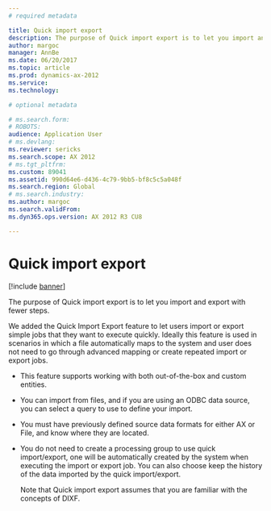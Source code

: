```yaml
---
# required metadata

title: Quick import export
description: The purpose of Quick import export is to let you import and export with fewer steps.
author: margoc
manager: AnnBe
ms.date: 06/20/2017
ms.topic: article
ms.prod: dynamics-ax-2012 
ms.service:
ms.technology:

# optional metadata

# ms.search.form: 
# ROBOTS: 
audience: Application User
# ms.devlang: 
ms.reviewer: sericks
ms.search.scope: AX 2012
# ms.tgt_pltfrm: 
ms.custom: 89041
ms.assetid: 990d64e6-d436-4c79-9bb5-bf8c5c5a048f
ms.search.region: Global
# ms.search.industry: 
ms.author: margoc
ms.search.validFrom: 
ms.dyn365.ops.version: AX 2012 R3 CU8

---
```


# Quick import export

[!include [banner](../../includes/banner.md)]

The purpose of Quick import export is to let you import and export with fewer steps.

We added the Quick Import Export feature to let users import or export simple jobs that they want to execute quickly. Ideally this feature is used in scenarios in which a file automatically maps to the system and user does not need to go through advanced mapping or create repeated import or export jobs.

- This feature supports working with both out-of-the-box and custom entities.
- You can import from files, and if you are using an ODBC data source, you can select a query to use to define your import.
- You must have previously defined source data formats for either AX or File, and know where they are located.
- You do not need to create a processing group to use quick import/export, one will be automatically created by the system when executing the import or export job. You can also choose keep the history of the data imported by the quick import/export.

  Note that Quick import export assumes that you are familiar with the concepts of DIXF.



